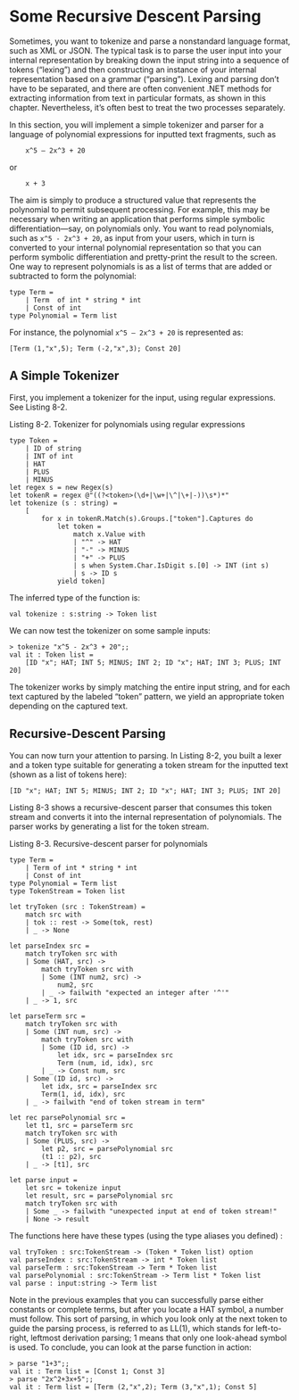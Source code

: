 # Some Recursive Descent Parsing

Sometimes, you want to tokenize and parse a nonstandard language format, such as XML or JSON. The typical task is to parse the user input into your internal representation by breaking down the input string into a sequence of tokens (“lexing”) and then constructing an instance of your internal representation based on a grammar (“parsing”). Lexing and parsing don’t have to be separated, and there are often convenient .NET methods for extracting information from text in particular formats, as shown in this chapter. Nevertheless, it’s often best to treat the two processes separately.

In this section, you will implement a simple tokenizer and parser for a language of polynomial expressions for inputted text fragments, such as

```
    x^5 – 2x^3 + 20
```

or

```
    x + 3
```

The aim is simply to produce a structured value that represents the polynomial to permit subsequent processing. For example, this may be necessary when writing an application that performs simple symbolic differentiation—say, on polynomials only. You want to read polynomials, such as `x^5 - 2x^3 + 20`, as input from your users, which in turn is converted to your internal polynomial representation so that you can perform symbolic differentiation and pretty-print the result to the screen. One way to represent polynomials is as a list of terms that are added or subtracted to form the polynomial:

```F#
type Term =
    | Term  of int * string * int
    | Const of int
type Polynomial = Term list
```

For instance, the polynomial `x^5 – 2x^3 + 20` is represented as:

```F#
[Term (1,"x",5); Term (-2,"x",3); Const 20]
```

## A Simple Tokenizer

First, you implement a tokenizer for the input, using regular expressions. See Listing 8-2. 

Listing 8-2. Tokenizer for polynomials using regular expressions

```F#
type Token =
    | ID of string
    | INT of int
    | HAT
    | PLUS
    | MINUS
let regex s = new Regex(s)
let tokenR = regex @"((?<token>(\d+|\w+|\^|\+|-))\s*)*"
let tokenize (s : string) =
    [
        for x in tokenR.Match(s).Groups.["token"].Captures do
            let token =
                match x.Value with
                | "^" -> HAT
                | "-" -> MINUS
                | "+" -> PLUS
                | s when System.Char.IsDigit s.[0] -> INT (int s)
                | s -> ID s
            yield token]
```

The inferred type of the function is:

```F#
val tokenize : s:string -> Token list
```

We can now test the tokenizer on some sample inputs:

```F#
> tokenize "x^5 - 2x^3 + 20";;
val it : Token list =
    [ID "x"; HAT; INT 5; MINUS; INT 2; ID "x"; HAT; INT 3; PLUS; INT 20]
```

The tokenizer works by simply matching the entire input string, and for each text captured by the labeled “token” pattern, we yield an appropriate token depending on the captured text. 

## Recursive-Descent Parsing

You can now turn your attention to parsing. In Listing 8-2, you built a lexer and a token type suitable for generating a token stream for the inputted text (shown as a list of tokens here):

```F#
[ID "x"; HAT; INT 5; MINUS; INT 2; ID "x"; HAT; INT 3; PLUS; INT 20]
```

Listing 8-3 shows a recursive-descent parser that consumes this token stream and converts it into the internal representation of polynomials. The parser works by generating a list for the token stream. 

Listing 8-3. Recursive-descent parser for polynomials

```F#
type Term =
    | Term of int * string * int
    | Const of int
type Polynomial = Term list
type TokenStream = Token list

let tryToken (src : TokenStream) =
    match src with
    | tok :: rest -> Some(tok, rest)
    | _ -> None
    
let parseIndex src =
    match tryToken src with
    | Some (HAT, src) ->
        match tryToken src with
        | Some (INT num2, src) ->
            num2, src
        | _ -> failwith "expected an integer after '^'"
    | _ -> 1, src

let parseTerm src =
    match tryToken src with
    | Some (INT num, src) ->
        match tryToken src with
        | Some (ID id, src) ->
            let idx, src = parseIndex src
            Term (num, id, idx), src
        | _ -> Const num, src
    | Some (ID id, src) ->
        let idx, src = parseIndex src
        Term(1, id, idx), src
    | _ -> failwith "end of token stream in term"

let rec parsePolynomial src =
    let t1, src = parseTerm src
    match tryToken src with
    | Some (PLUS, src) ->
        let p2, src = parsePolynomial src
        (t1 :: p2), src
    | _ -> [t1], src

let parse input =
    let src = tokenize input
    let result, src = parsePolynomial src
    match tryToken src with
    | Some _ -> failwith "unexpected input at end of token stream!"
    | None -> result
```


The functions here have these types (using the type aliases you defined) :

```F#
val tryToken : src:TokenStream -> (Token * Token list) option
val parseIndex : src:TokenStream -> int * Token list
val parseTerm : src:TokenStream -> Term * Token list
val parsePolynomial : src:TokenStream -> Term list * Token list
val parse : input:string -> Term list
```

Note in the previous examples that you can successfully parse either constants or complete terms, but after you locate a HAT symbol, a number must follow. This sort of parsing, in which you look only at the next token to guide the parsing process, is referred to as LL(1), which stands for left-to-right, leftmost derivation parsing; 1 means that only one look-ahead symbol is used. To conclude, you can look at the parse function in action:

```F#
> parse "1+3";;
val it : Term list = [Const 1; Const 3]
> parse "2x^2+3x+5";;
val it : Term list = [Term (2,"x",2); Term (3,"x",1); Const 5]
```
